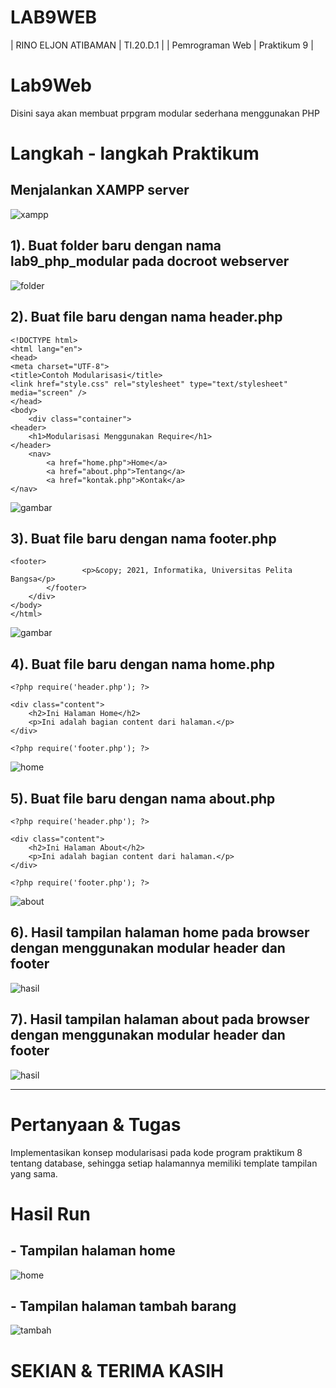# LAB9WEB 
|   RINO ELJON ATIBAMAN   |  TI.20.D.1  |
|     Pemrograman Web    |  Praktikum 9  |

# Lab9Web
Disini saya akan membuat prpgram modular sederhana menggunakan PHP
# Langkah - langkah Praktikum

## Menjalankan XAMPP server
![xampp](scs/1.png)

## 1). Buat folder baru dengan nama lab9_php_modular pada docroot webserver
![folder](scs/2.png)

## 2). Buat file baru dengan nama header.php
```
<!DOCTYPE html>
<html lang="en">
<head>
<meta charset="UTF-8">
<title>Contoh Modularisasi</title>
<link href="style.css" rel="stylesheet" type="text/stylesheet" media="screen" />
</head>
<body>
    <div class="container">
<header>
    <h1>Modularisasi Menggunakan Require</h1>
</header>
    <nav>
        <a href="home.php">Home</a>
        <a href="about.php">Tentang</a>
        <a href="kontak.php">Kontak</a>
</nav>
```
![gambar](scs/3.png)

## 3). Buat file baru dengan nama footer.php
```
<footer>
                <p>&copy; 2021, Informatika, Universitas Pelita Bangsa</p>
        </footer>
    </div>
</body>
</html>
```
![gambar](scs/4.png)

## 4). Buat file baru dengan nama home.php
```
<?php require('header.php'); ?>

<div class="content">
    <h2>Ini Halaman Home</h2>
    <p>Ini adalah bagian content dari halaman.</p>
</div>

<?php require('footer.php'); ?>
```
![home](scs/5.png)

## 5). Buat file baru dengan nama about.php
```
<?php require('header.php'); ?>

<div class="content">
    <h2>Ini Halaman About</h2>
    <p>Ini adalah bagian content dari halaman.</p>
</div>

<?php require('footer.php'); ?>
```
![about](scs/6.png)

## 6). Hasil tampilan halaman home pada browser dengan menggunakan modular header dan footer
![hasil](scs/7.png)

## 7). Hasil tampilan halaman about pada browser dengan menggunakan modular header dan footer
![hasil](scs/8.png)

----------------------------------------------------

# Pertanyaan & Tugas
Implementasikan konsep modularisasi pada kode program praktikum 8 tentang
database, sehingga setiap halamannya memiliki template tampilan yang sama.

# Hasil Run
## - Tampilan halaman home
![home](scs/9.png)

## - Tampilan halaman tambah barang
![tambah](scs/10.png)

# SEKIAN & TERIMA KASIH
